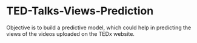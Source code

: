 # TED-Talks-Views-Prediction
Objective is to build a predictive model, which could help in predicting the views of the videos uploaded on the TEDx website.
